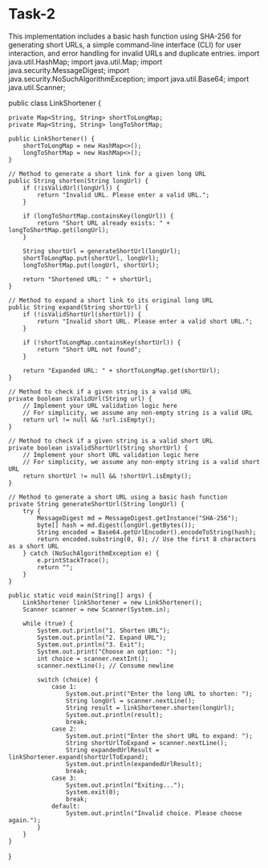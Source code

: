 # Task-2
This implementation includes a basic hash function using SHA-256 for generating short URLs, a simple command-line interface (CLI) for user interaction, and error handling for invalid URLs and duplicate entries.
import java.util.HashMap;
import java.util.Map;
import java.security.MessageDigest;
import java.security.NoSuchAlgorithmException;
import java.util.Base64;
import java.util.Scanner;

public class LinkShortener {

    private Map<String, String> shortToLongMap;
    private Map<String, String> longToShortMap;

    public LinkShortener() {
        shortToLongMap = new HashMap<>();
        longToShortMap = new HashMap<>();
    }

    // Method to generate a short link for a given long URL
    public String shorten(String longUrl) {
        if (!isValidUrl(longUrl)) {
            return "Invalid URL. Please enter a valid URL.";
        }

        if (longToShortMap.containsKey(longUrl)) {
            return "Short URL already exists: " + longToShortMap.get(longUrl);
        }

        String shortUrl = generateShortUrl(longUrl);
        shortToLongMap.put(shortUrl, longUrl);
        longToShortMap.put(longUrl, shortUrl);

        return "Shortened URL: " + shortUrl;
    }

    // Method to expand a short link to its original long URL
    public String expand(String shortUrl) {
        if (!isValidShortUrl(shortUrl)) {
            return "Invalid short URL. Please enter a valid short URL.";
        }

        if (!shortToLongMap.containsKey(shortUrl)) {
            return "Short URL not found";
        }

        return "Expanded URL: " + shortToLongMap.get(shortUrl);
    }

    // Method to check if a given string is a valid URL
    private boolean isValidUrl(String url) {
        // Implement your URL validation logic here
        // For simplicity, we assume any non-empty string is a valid URL
        return url != null && !url.isEmpty();
    }

    // Method to check if a given string is a valid short URL
    private boolean isValidShortUrl(String shortUrl) {
        // Implement your short URL validation logic here
        // For simplicity, we assume any non-empty string is a valid short URL
        return shortUrl != null && !shortUrl.isEmpty();
    }

    // Method to generate a short URL using a basic hash function
    private String generateShortUrl(String longUrl) {
        try {
            MessageDigest md = MessageDigest.getInstance("SHA-256");
            byte[] hash = md.digest(longUrl.getBytes());
            String encoded = Base64.getUrlEncoder().encodeToString(hash);
            return encoded.substring(0, 8); // Use the first 8 characters as a short URL
        } catch (NoSuchAlgorithmException e) {
            e.printStackTrace();
            return "";
        }
    }

    public static void main(String[] args) {
        LinkShortener linkShortener = new LinkShortener();
        Scanner scanner = new Scanner(System.in);

        while (true) {
            System.out.println("1. Shorten URL");
            System.out.println("2. Expand URL");
            System.out.println("3. Exit");
            System.out.print("Choose an option: ");
            int choice = scanner.nextInt();
            scanner.nextLine(); // Consume newline

            switch (choice) {
                case 1:
                    System.out.print("Enter the long URL to shorten: ");
                    String longUrl = scanner.nextLine();
                    String result = linkShortener.shorten(longUrl);
                    System.out.println(result);
                    break;
                case 2:
                    System.out.print("Enter the short URL to expand: ");
                    String shortUrlToExpand = scanner.nextLine();
                    String expandedUrlResult = linkShortener.expand(shortUrlToExpand);
                    System.out.println(expandedUrlResult);
                    break;
                case 3:
                    System.out.println("Exiting...");
                    System.exit(0);
                    break;
                default:
                    System.out.println("Invalid choice. Please choose again.");
            }
        }
    }
}
